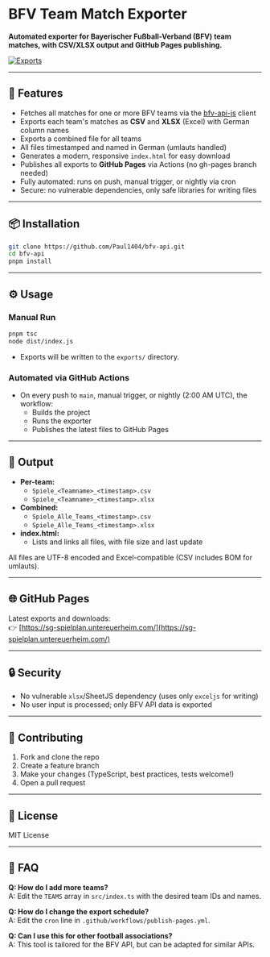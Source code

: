 # BFV Team Match Exporter

**Automated exporter for Bayerischer Fußball-Verband (BFV) team matches, with CSV/XLSX output and GitHub Pages publishing.**

[![Exports](https://img.shields.io/badge/Download-BFV%20Exports-blue)](https://sg-spielplan.untereuerheim.com/)

---

## 🚀 Features

- Fetches all matches for one or more BFV teams via the [bfv-api-js](https://github.com/SebastianSiedler/bfv-api-js) client
- Exports each team's matches as **CSV** and **XLSX** (Excel) with German column names
- Exports a combined file for all teams
- All files timestamped and named in German (umlauts handled)
- Generates a modern, responsive `index.html` for easy download
- Publishes all exports to **GitHub Pages** via Actions (no gh-pages branch needed)
- Fully automated: runs on push, manual trigger, or nightly via cron
- Secure: no vulnerable dependencies, only safe libraries for writing files

---

## 📦 Installation

```bash
git clone https://github.com/Paul1404/bfv-api.git
cd bfv-api
pnpm install
```

---

## ⚙️ Usage

### **Manual Run**

```bash
pnpm tsc
node dist/index.js
```

- Exports will be written to the `exports/` directory.

### **Automated via GitHub Actions**

- On every push to `main`, manual trigger, or nightly (2:00 AM UTC), the workflow:
  - Builds the project
  - Runs the exporter
  - Publishes the latest files to GitHub Pages

---

## 📂 Output

- **Per-team:**  
  - `Spiele_<Teamname>_<timestamp>.csv`
  - `Spiele_<Teamname>_<timestamp>.xlsx`
- **Combined:**  
  - `Spiele_Alle_Teams_<timestamp>.csv`
  - `Spiele_Alle_Teams_<timestamp>.xlsx`
- **index.html:**  
  - Lists and links all files, with file size and last update

All files are UTF-8 encoded and Excel-compatible (CSV includes BOM for umlauts).

---

## 🌐 GitHub Pages

Latest exports and downloads:  
👉 [https://sg-spielplan.untereuerheim.com/](https://sg-spielplan.untereuerheim.com/)

---

## 🔒 Security

- No vulnerable `xlsx`/SheetJS dependency (uses only `exceljs` for writing)
- No user input is processed; only BFV API data is exported

---

## 🤝 Contributing

1. Fork and clone the repo
2. Create a feature branch
3. Make your changes (TypeScript, best practices, tests welcome!)
4. Open a pull request

---

## 📄 License

MIT License

---

## 🙋 FAQ

**Q: How do I add more teams?**  
A: Edit the `TEAMS` array in `src/index.ts` with the desired team IDs and names.

**Q: How do I change the export schedule?**  
A: Edit the `cron` line in `.github/workflows/publish-pages.yml`.

**Q: Can I use this for other football associations?**  
A: This tool is tailored for the BFV API, but can be adapted for similar APIs.